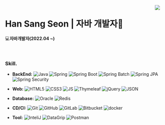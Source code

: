
<!-- https://velog.io/@seondal/Github-Readme-%EA%BE%B8%EB%AF%B8%EA%B8%B0-%EC%B4%9D%EC%A0%95%EB%A6%AC#%EC%99%84%EC%84%B1 -->
<!-- https://simpleicons.org/ -->

  <img align="right" src="https://github-readme-stats.vercel.app/api/top-langs/?username=h1s0s&theme=dracula&exclude_repo=Computer-Science-Engineering&layout=compact&langs_count=10"/>
  
  # **Han Sang Seon | 자바 개발자**🐥
💻**자바개발자(2022.04 ~)**
<br/><br/><br/>
### Skill.
* **BackEnd:** 
![Java](https://img.shields.io/badge/-Java-007396?style=flat-square&logo=Java&logoColor=white)
![Spring](https://img.shields.io/badge/-Spring-6DB33F?style=flat-square&logo=Spring&logoColor=white)
![Spring Boot](https://img.shields.io/badge/-SpringBoot-6DB33F?style=flat-square&logo=SpringBoot&logoColor=white)
![Spring Batch](https://img.shields.io/badge/-SpringBatch-6DB33F?style=flat-square&logo=ONLYOFFICE&logoColor=white)
![Spring JPA](https://img.shields.io/badge/-SpringJPA-6DB33F?style=flat-square&logo=SpringBatch&logoColor=white)
![Spring Security](https://img.shields.io/badge/-SpringSecurity-6DB33F?style=flat-square&logo=SpringSecurity&logoColor=white)

* **Web:** ![HTML5](https://img.shields.io/badge/-HTML-E34F26?style=flat-square&logo=HTML5&logoColor=white)
![CSS3](https://img.shields.io/badge/-CSS3-1572B6?style=flat-square&logo=CSS3&logoColor=white)
![JS](https://img.shields.io/badge/-JS-F7DF1E?style=flat-square&logo=JavaScript&logoColor=white)
![Thymeleaf](https://img.shields.io/badge/Thymeleaf-005F0F?style=flat-square&logo=Thymeleaf&logoColor=white)
![jQuery](https://img.shields.io/badge/jQuery-0769AD?style=flat-square&logo=jQuery&logoColor=white)
![JSON](https://img.shields.io/badge/JSON-000000?style=flat-square&amp;logo=json&amp;logoColor=white")

* **Database:** 
![Oracle](https://img.shields.io/badge/-Oracle-F80000?style=flat-square&logo=Spring&logoColor=white)
![Redis](https://img.shields.io/badge/-Redis-EA0016?style=flat-square&logo=ONLYOFFICE&logoColor=white)
 
* **CD/CI:** 
![Git](https://img.shields.io/badge/Git-F05032?style=flat-square&logo=Git&logoColor=white)
![GitHub](https://img.shields.io/badge/GitHub-181717?style=flat-square&logo=GitHub&logoColor=white)
![GitLab](https://img.shields.io/badge/GitLab-FC6D26?style=flat-square&logo=GitLab&logoColor=white)
![Bitbucket](https://img.shields.io/badge/Bitbucket-0052CC?style=flat-square&logo=Bitbucket&logoColor=white)
![docker](https://img.shields.io/badge/Docker-2496ED?style=flat-square&logo=Docker&logoColor=white)

* **Tool:** 
![InteliJ](https://img.shields.io/badge/InteliJ-000000?style=flat-square&logo=IntelliJIDEA&logoColor=white)
![DataGrip](https://img.shields.io/badge/DataGrip-000000?style=flat-square&logo=DataGrip&logoColor=white)
![Postman](https://img.shields.io/badge/Postman-FF6C37?style=flat-square&logo=Postman&logoColor=white)
